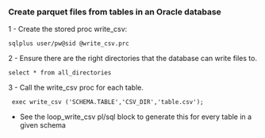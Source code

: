 ### Create parquet files from tables in an Oracle database
1 - Create the stored proc write_csv:
```
sqlplus user/pw@sid @write_csv.prc
```
2 - Ensure there are the right directories that the database can write files to.
```
select * from all_directories
```
3 - Call the write_csv proc for each table. 
```
 exec write_csv ('SCHEMA.TABLE','CSV_DIR','table.csv');
``` 
  - See the loop_write_csv pl/sql block to generate this for every table in a given schema
